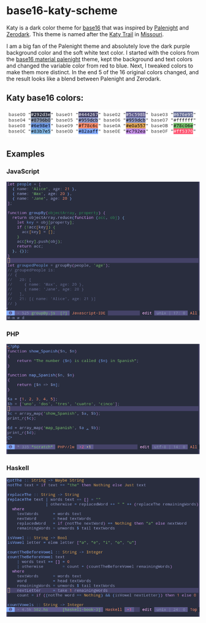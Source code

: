 # base16-katy-scheme

Katy is a dark color theme for [base16](https://github.com/chriskempson/base16) that was inspired by
[Palenight](https://github.com/whizkydee/vscode-palenight-theme) and
[Zerodark](https://github.com/NicolasPetton/zerodark-theme).  This theme is named after the
[Katy Trail](https://en.wikipedia.org/wiki/Katy_Trail_State_Park) in
[Missouri](https://en.wikipedia.org/wiki/Missouri).

I am a big fan of the Palenight theme and absolutely love the dark purple background color and the
soft white text color. I started with the colors from the
[base16 material palenight](https://github.com/ntpeters/base16-materialtheme-scheme) theme, kept the
background and text colors and changed the variable color from red to blue. Next, I tweaked colors
to make them more distinct. In the end 5 of the 16 original colors changed, and the result looks
like a blend between Palenight and Zerodark.

## Katy base16 colors:

![Katy base16 colors](base16-katy.png)

## Examples

### JavaScript

![JavaScript](javascript.png)

### PHP

![PHP](php.png)

### Haskell

![Haskell](haskell.png)

